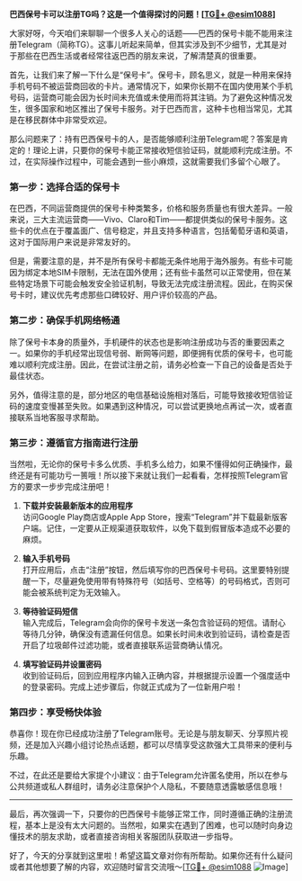 **巴西保号卡可以注册TG吗？这是一个值得探讨的问题！[[TG💪+ @esim1088](https://t.me/s/esim1088)]**

大家好呀，今天咱们来聊聊一个很多人关心的话题——巴西的保号卡能不能用来注册Telegram（简称TG）。这事儿听起来简单，但其实涉及到不少细节，尤其是对于那些在巴西生活或者经常往返巴西的朋友来说，了解清楚真的很重要。

首先，让我们来了解一下什么是“保号卡”。保号卡，顾名思义，就是一种用来保持手机号码不被运营商回收的卡片。通常情况下，如果你长期不在国内使用某个手机号码，运营商可能会因为长时间未充值或未使用而将其注销。为了避免这种情况发生，很多国家和地区推出了保号卡服务。对于巴西而言，这种卡也相当常见，尤其是在移民群体中非常受欢迎。

那么问题来了：持有巴西保号卡的人，是否能够顺利注册Telegram呢？答案是肯定的！理论上讲，只要你的保号卡能正常接收短信验证码，就能顺利完成注册。不过，在实际操作过程中，可能会遇到一些小麻烦，这就需要我们多留个心眼了。

### **第一步：选择合适的保号卡**
在巴西，不同运营商提供的保号卡种类繁多，价格和服务质量也有很大差异。一般来说，三大主流运营商——Vivo、Claro和Tim——都提供类似的保号卡服务。这些卡的优点在于覆盖面广、信号稳定，并且支持多种语言，包括葡萄牙语和英语，这对于国际用户来说是非常友好的。

但是，需要注意的是，并不是所有保号卡都能无条件地用于海外服务。有些卡可能因为绑定本地SIM卡限制，无法在国外使用；还有些卡虽然可以正常使用，但在某些特定场景下可能会触发安全验证机制，导致无法完成注册流程。因此，在购买保号卡时，建议优先考虑那些口碑较好、用户评价较高的产品。

### **第二步：确保手机网络畅通**
除了保号卡本身的质量外，手机硬件的状态也是影响注册成功与否的重要因素之一。如果你的手机经常出现信号弱、断网等问题，即便拥有优质的保号卡，也可能难以顺利完成注册。因此，在尝试注册之前，请务必检查一下自己的设备是否处于最佳状态。

另外，值得注意的是，部分地区的电信基础设施相对落后，可能导致接收短信验证码的速度变慢甚至失败。如果遇到这种情况，可以尝试更换地点再试一次，或者直接联系当地客服寻求帮助。

### **第三步：遵循官方指南进行注册**
当然啦，无论你的保号卡多么优质、手机多么给力，如果不懂得如何正确操作，最终还是有可能功亏一篑哦！所以接下来就让我们一起看看，怎样按照Telegram官方的要求一步步完成注册吧！

1. **下载并安装最新版本的应用程序**  
   访问Google Play商店或Apple App Store，搜索“Telegram”并下载最新版客户端。记住，一定要从正规渠道获取软件，以免下载到假冒版本造成不必要的麻烦。

2. **输入手机号码**  
   打开应用后，点击“注册”按钮，然后填写你的巴西保号卡号码。这里要特别提醒一下，尽量避免使用带有特殊符号（如括号、空格等）的号码格式，否则可能会被系统判定为无效输入。

3. **等待验证码短信**  
   输入完成后，Telegram会向你的保号卡发送一条包含验证码的短信。请耐心等待几分钟，确保没有遗漏任何信息。如果长时间未收到验证码，请检查是否开启了垃圾邮件过滤功能，或者直接联系运营商确认情况。

4. **填写验证码并设置密码**  
   收到验证码后，回到应用程序内输入正确内容，并根据提示设置一个强度适中的登录密码。完成上述步骤后，你就正式成为了一位新用户啦！

### **第四步：享受畅快体验**
恭喜你！现在你已经成功注册了Telegram账号。无论是与朋友聊天、分享照片视频，还是加入兴趣小组讨论热点话题，都可以尽情享受这款强大工具带来的便利与乐趣。

不过，在此还是要给大家提个小建议：由于Telegram允许匿名使用，所以在参与公共频道或私人群组时，请务必注意保护个人隐私，不要随意透露敏感信息哦！

---

最后，再次强调一下，只要你的巴西保号卡能够正常工作，同时遵循正确的注册流程，基本上是没有太大问题的。当然啦，如果实在遇到了困难，也可以随时向身边懂技术的朋友求助，或者直接咨询相关客服团队获取进一步指导。

好了，今天的分享就到这里啦！希望这篇文章对你有所帮助。如果你还有什么疑问或者其他想要了解的内容，欢迎随时留言交流哦～[[TG💪+ @esim1088](https://t.me/s/esim1088) ![Image](https://i.postimg.cc/4NQfJmqS/Snipaste-2025-05-13-00-14-12.png)]